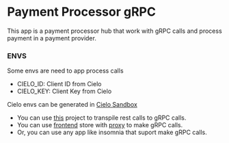 # Payment Processor gRPC

This app is a payment processor hub that work with gRPC calls and process payment in a payment provider.

### ENVS

Some envs are need to app process calls

- CIELO_ID: Client ID from Cielo
- CIELO_KEY: Client Key from Cielo

Cielo envs can be generated in [Cielo Sandbox](https://cadastrosandbox.cieloecommerce.cielo.com.br)

- You can use [this](https://github.com/lipejose/store-backend-grpc) project to transpile rest calls to gRPC calls.
- You can use [frontend](https://github.com/lipejose/cyberpunk-grpc-store) store with [proxy](https://github.com/lipejose/grpc-docker-web-proxy) to make gRPC calls.
- Or, you can use any app like insomnia that suport make gRPC calls.
